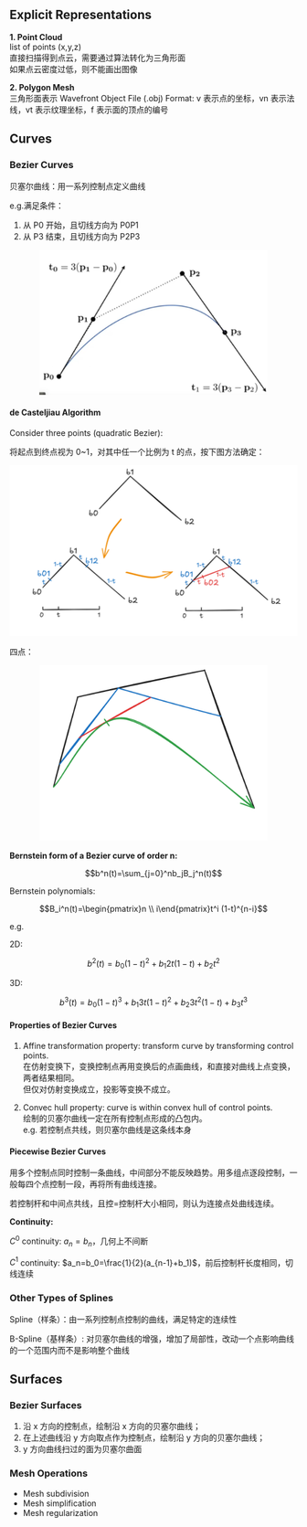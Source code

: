 ## Explicit Representations

**1. Point Cloud**  
list of points (x,y,z)  
直接扫描得到点云，需要通过算法转化为三角形面  
如果点云密度过低，则不能画出图像

**2. Polygon Mesh**  
三角形面表示
Wavefront Object File (.obj) Format: v 表示点的坐标，vn 表示法线，vt 表示纹理坐标，f 表示面的顶点的编号

## Curves

### Bezier Curves

贝塞尔曲线：用一系列控制点定义曲线

e.g.满足条件：

1. 从 P0 开始，且切线方向为 P0P1
2. 从 P3 结束，且切线方向为 P2P3

<p align="center">
  <img src="../resources/Bezier.png" alt="Bezier" width="400">
</p>

#### de Casteljiau Algorithm

Consider three points (quadratic Bezier):

将起点到终点视为 0~1，对其中任一个比例为 t 的点，按下图方法确定：

<p align="center">
  <img src="../resources/Bezier%203.png" alt="Bezier 3" width="600">
</p>

四点：

<p align="center">
  <img src="../resources/Bezier%204.png" alt="Bezier 4" width="400">
</p>

**Bernstein form of a Bezier curve of order n:**

$$b^n(t)=\sum_{j=0}^nb_jB_j^n(t)$$

Bernstein polynomials:

$$B_i^n(t)=\begin{pmatrix}n \\ i\end{pmatrix}t^i (1-t)^{n-i}$$

e.g.

2D:

$$b^2(t)=b_0(1-t)^2+b_1 2t(1-t)+b_2 t^2$$

3D:

$$b^3(t)=b_0 (1-t)^3+b_1 3t(1-t)^2+b_2 3t^2(1-t)+b_3 t^3$$

#### Properties of Bezier Curves

1. Affine transformation property: transform curve by transforming control points.  
   在仿射变换下，变换控制点再用变换后的点画曲线，和直接对曲线上点变换，两者结果相同。  
   但仅对仿射变换成立，投影等变换不成立。

2. Convec hull property: curve is within convex hull of control points.  
   绘制的贝塞尔曲线一定在所有控制点形成的凸包内。  
   e.g. 若控制点共线，则贝塞尔曲线是这条线本身

#### Piecewise Bezier Curves

用多个控制点同时控制一条曲线，中间部分不能反映趋势。用多组点逐段控制，一般每四个点控制一段，再将所有曲线连接。

若控制杆和中间点共线，且控=控制杆大小相同，则认为连接点处曲线连续。

**Continuity:**

$C^0$ continuity: $a_n=b_n$，几何上不间断

$C^1$ continuity: $a_n=b_0=\frac{1}{2}(a_{n-1}+b_1)$，前后控制杆长度相同，切线连续

### Other Types of Splines

Spline（样条）：由一系列控制点控制的曲线，满足特定的连续性

B-Spline（基样条）: 对贝塞尔曲线的增强，增加了局部性，改动一个点影响曲线的一个范围内而不是影响整个曲线

## Surfaces

### Bezier Surfaces

1. 沿 x 方向的控制点，绘制沿 x 方向的贝塞尔曲线；
2. 在上述曲线沿 y 方向取点作为控制点，绘制沿 y 方向的贝塞尔曲线；
3. y 方向曲线扫过的面为贝塞尔曲面

### Mesh Operations

- Mesh subdivision
- Mesh simplification
- Mesh regularization
